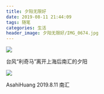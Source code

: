 ```yaml
---
title: 夕阳无限好
date: 2019-08-11 21:44:09
tags: 随笔
categories: 生活
header_image: 夕阳无限好/IMG_0674.jpg
---
```


![](https://files.catbox.moe/q8z277.jpg)

台风“利奇马”离开上海后南汇的夕阳

<!--more-->

![](https://files.catbox.moe/72hvwc.jpg)



AsahiHuang
2019.8.11 
南汇

